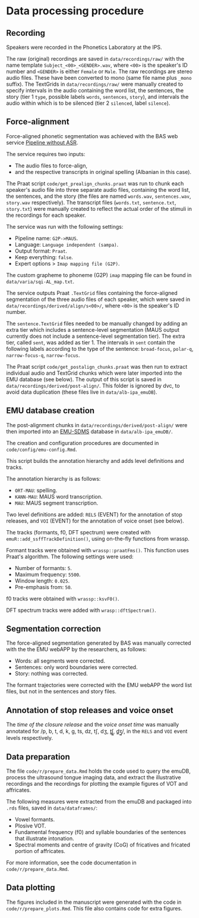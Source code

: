 # Data processing procedure

## Recording

Speakers were recorded in the Phonetics Laboratory at the IPS.

The raw (original) recordings are saved in `data/recordings/raw/` with the name template `Subject_<00>_<GENDER>.wav`, where `<00>` is the speaker's ID number and `<GENDER>` is either `Female` or `Male`.
The raw recordings are stereo audio files.
These have been converted to mono (same file name plus `_mono` suffix).
The TextGrids in `data/recordings/raw/` were manually created to specify intervals in the audio containing the word list, the sentences, the story (tier 1 `type`, possible labels `words`, `sentences`,  `story`), and intervals the audio within which is to be silenced (tier 2 `silenced`, label `silence`).

## Force-alignment

Force-aligned phonetic segmentation was achieved with the BAS web service [Pipeline without ASR](https://clarin.phonetik.uni-muenchen.de/BASWebServices/interface/Pipeline).

The service requires two inputs:

- The audio files to force-align,
- and the respective transcripts in original spelling (Albanian in this case).

The Praat script `code/get_prealign_chunks.praat` was run to chunk each speaker's audio file into three separate audio files, containing the word list, the sentences, and the story (the files are named `words.wav`, `sentences.wav`, `story.wav` respectively).
The transcript files (`words.txt`, `sentence.txt`, `story.txt`) were manually created to reflect the actual order of the stimuli in the recordings for each speaker.

The service was run with the following settings:

- Pipeline name: `G2P->MAUS`.
- Language: `Language independent (sampa)`.
- Output format: `Praat`.
- Keep everything: `false`.
- Expert options > `Imap mapping file (G2P)`.

The custom grapheme to phoneme (G2P) `imap` mapping file can be found in `data/varia/sqi-AL_map.txt`.

The service outputs Praat `.TextGrid` files containing the force-aligned segmentation of the three audio files of each speaker, which were saved in `data/recordings/derived/align/s<00>/`, where `<00>` is the speaker's ID number.

The `sentence.TextGrid` files needed to be manually changed by adding an extra tier which includes a sentence-level segmentation (MAUS output currently does not include a sentence-level segmentation tier).
The extra tier, called `sent`, was added as tier 1.
The intervals in `sent` contain the following labels according to the type of the sentence: `broad-focus`, `polar-q`, `narrow-focus-q`, `narrow-focus`.

The Praat script `code/get_postalign_chunks.praat` was then run to extract individual audio and TextGrid chunks which were later imported into the EMU database (see below).
The output of this script is saved in `data/recordings/derived/post-align/`.
This folder is ignored by dvc, to avoid data duplication (these files live in `data/alb-ipa_emuDB`).

## EMU database creation

The post-alignment chunks in `data/recordings/derived/post-align/` were then imported into an [EMU-SDMS](http://ips-lmu.github.io/EMU.html) database in `data/alb-ipa_emuDB/`.

The creation and configuration procedures are documented in `code/config/emu-config.Rmd`.

This script builds the annotation hierarchy and adds level definitions and tracks.

The annotation hierarchy is as follows:

- `ORT-MAU`: spelling.
- `KANN-MAU`: MAUS word transcription.
- `MAU`: MAUS segment transcription.

Two level definitions are added: `RELS` (EVENT) for the annotation of stop releases, and `VOI` (EVENT) for the annotation of voice onset (see below).

The tracks (formants, f0, DFT spectrum) were created with `emuR::add_ssffTrackDefinition()`, using on-the-fly functions from wrassp.

Formant tracks were obtained with `wrassp::praatFms()`.
This function uses Praat's algorithm.
The following settings were used:

- Number of formants: `5`.
- Maximum frequency: `5500`.
- Window length: `0.025`.
- Pre-emphasis from: `50`.

f0 tracks were obtained with `wrassp::ksvF0()`.

DFT spectrum tracks were added with `wrasp::dftSpectrum()`.

## Segmentation correction

The force-aligned segmentation generated by BAS was manually corrected with the the EMU webAPP by the researchers, as follows:

- Words: all segments were corrected.
- Sentences: only word boundaries were corrected.
- Story: nothing was corrected.

The formant trajectories were corrected with the EMU webAPP the word list files, but not in the sentences and story files.

## Annotation of stop releases and voice onset

The *time of the closure release* and the *voice onset time* was manually annotated for /p, b, t, d, k, g, ts, dz, tʃ, dʒ, t̻ʃ̻, d̻ʒ̻/, in the `RELS` and `VOI` event levels respectively.

## Data preparation

The file `code/r/prepare_data.Rmd` holds the code used to query the emuDB, process the ultrasound tongue imaging data, and extract the illustrative recordings and the recordings for plotting the example figures of VOT and affricates.

The following measures were extracted from the emuDB and packaged into `.rds` files, saved in `data/dataframes/`:

- Vowel formants.
- Plosive VOT.
- Fundamental frequency (f0) and syllable boundaries of the sentences that illustrate intonation.
- Spectral moments and centre of gravity (CoG) of fricatives and fricated portion of affricates.

For more information, see the code documentation in `code/r/prepare_data.Rmd`.

## Data plotting

The figures included in the manuscript were generated with the code in `code/r/prepare_plots.Rmd`.
This file also contains code for extra figures.

